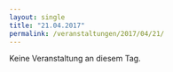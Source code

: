 ```yaml
---
layout: single
title: "21.04.2017"
permalink: /veranstaltungen/2017/04/21/
---
```


Keine Veranstaltung an diesem Tag.
